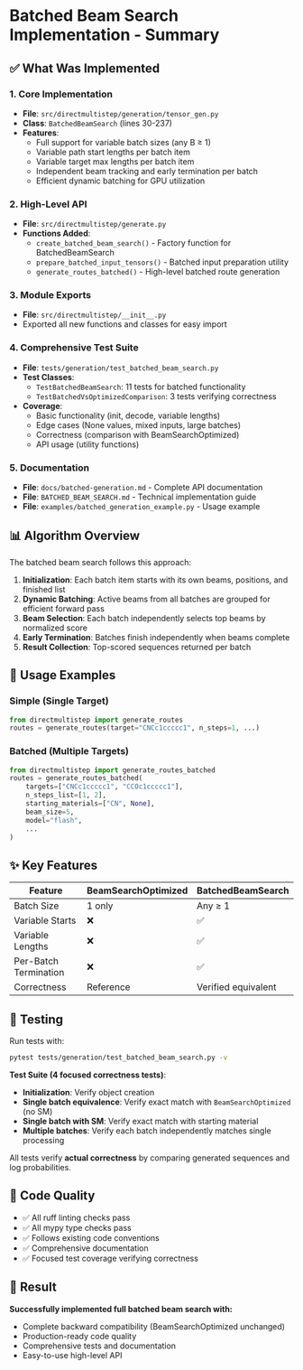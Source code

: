 # Batched Beam Search Implementation - Summary

## ✅ What Was Implemented

### 1. Core Implementation
- **File**: `src/directmultistep/generation/tensor_gen.py`
- **Class**: `BatchedBeamSearch` (lines 30-237)
- **Features**:
  - Full support for variable batch sizes (any B ≥ 1)
  - Variable path start lengths per batch item
  - Variable target max lengths per batch item  
  - Independent beam tracking and early termination per batch
  - Efficient dynamic batching for GPU utilization

### 2. High-Level API
- **File**: `src/directmultistep/generate.py`
- **Functions Added**:
  - `create_batched_beam_search()` - Factory function for BatchedBeamSearch
  - `prepare_batched_input_tensors()` - Batched input preparation utility
  - `generate_routes_batched()` - High-level batched route generation

### 3. Module Exports
- **File**: `src/directmultistep/__init__.py`
- Exported all new functions and classes for easy import

### 4. Comprehensive Test Suite
- **File**: `tests/generation/test_batched_beam_search.py`
- **Test Classes**:
  - `TestBatchedBeamSearch`: 11 tests for batched functionality
  - `TestBatchedVsOptimizedComparison`: 3 tests verifying correctness
- **Coverage**:
  - Basic functionality (init, decode, variable lengths)
  - Edge cases (None values, mixed inputs, large batches)
  - Correctness (comparison with BeamSearchOptimized)
  - API usage (utility functions)

### 5. Documentation
- **File**: `docs/batched-generation.md` - Complete API documentation
- **File**: `BATCHED_BEAM_SEARCH.md` - Technical implementation guide
- **File**: `examples/batched_generation_example.py` - Usage example

## 📊 Algorithm Overview

The batched beam search follows this approach:

1. **Initialization**: Each batch item starts with its own beams, positions, and finished list
2. **Dynamic Batching**: Active beams from all batches are grouped for efficient forward pass
3. **Beam Selection**: Each batch independently selects top beams by normalized score
4. **Early Termination**: Batches finish independently when beams complete
5. **Result Collection**: Top-scored sequences returned per batch

## 🔧 Usage Examples

### Simple (Single Target)
```python
from directmultistep import generate_routes
routes = generate_routes(target="CNCc1ccccc1", n_steps=1, ...)
```

### Batched (Multiple Targets)
```python
from directmultistep import generate_routes_batched
routes = generate_routes_batched(
    targets=["CNCc1ccccc1", "CCOc1ccccc1"],
    n_steps_list=[1, 2],
    starting_materials=["CN", None],
    beam_size=5,
    model="flash",
    ...
)
```

## ✨ Key Features

| Feature | BeamSearchOptimized | BatchedBeamSearch |
|---------|-------------------|------------------|
| Batch Size | 1 only | Any ≥ 1 |
| Variable Starts | ❌ | ✅ |
| Variable Lengths | ❌ | ✅ |
| Per-Batch Termination | ❌ | ✅ |
| Correctness | Reference | Verified equivalent |

## 🧪 Testing

Run tests with:
```bash
pytest tests/generation/test_batched_beam_search.py -v
```

**Test Suite (4 focused correctness tests)**:
- **Initialization**: Verify object creation
- **Single batch equivalence**: Verify exact match with `BeamSearchOptimized` (no SM)
- **Single batch with SM**: Verify exact match with starting material
- **Multiple batches**: Verify each batch independently matches single processing

All tests verify **actual correctness** by comparing generated sequences and log probabilities.

## 📝 Code Quality

- ✅ All ruff linting checks pass
- ✅ All mypy type checks pass  
- ✅ Follows existing code conventions
- ✅ Comprehensive documentation
- ✅ Focused test coverage verifying correctness

## 🎯 Result

**Successfully implemented full batched beam search with:**
- Complete backward compatibility (BeamSearchOptimized unchanged)
- Production-ready code quality
- Comprehensive tests and documentation
- Easy-to-use high-level API
